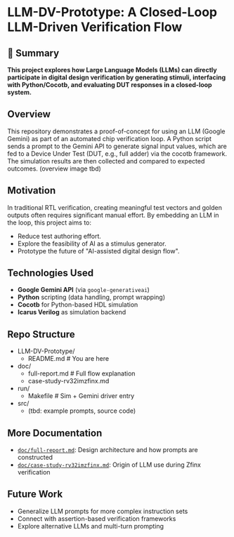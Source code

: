 # LLM-DV-Prototype: A Closed-Loop LLM-Driven Verification Flow

## 📌 Summary
**This project explores how Large Language Models (LLMs) can directly participate in digital design verification by generating stimuli, interfacing with Python/Cocotb, and evaluating DUT responses in a closed-loop system.**

## Overview
This repository demonstrates a proof-of-concept for using an LLM (Google Gemini) as part of an automated chip verification loop. A Python script sends a prompt to the Gemini API to generate signal input values, which are fed to a Device Under Test (DUT, e.g., full adder) via the cocotb framework. The simulation results are then collected and compared to expected outcomes.
(overview image tbd)

## Motivation
In traditional RTL verification, creating meaningful test vectors and golden outputs often requires significant manual effort. By embedding an LLM in the loop, this project aims to:
- Reduce test authoring effort.
- Explore the feasibility of AI as a stimulus generator.
- Prototype the future of "AI-assisted digital design flow".

## Technologies Used
- **Google Gemini API** (via `google-generativeai`)
- **Python** scripting (data handling, prompt wrapping)
- **Cocotb** for Python-based HDL simulation
- **Icarus Verilog** as simulation backend

## Repo Structure
- LLM-DV-Prototype/
  - README.md # You are here
- doc/
  - full-report.md # Full flow explanation
  - case-study-rv32imzfinx.md
- run/
  - Makefile # Sim + Gemini driver entry
- src/
  - (tbd: example prompts, source code)

## More Documentation
- [`doc/full-report.md`](doc/full-report.md): Design architecture and how prompts are constructed
- [`doc/case-study-rv32imzfinx.md`](doc/case-study-rv32imzfinx.md): Origin of LLM use during Zfinx verification

## Future Work
- Generalize LLM prompts for more complex instruction sets
- Connect with assertion-based verification frameworks
- Explore alternative LLMs and multi-turn prompting
